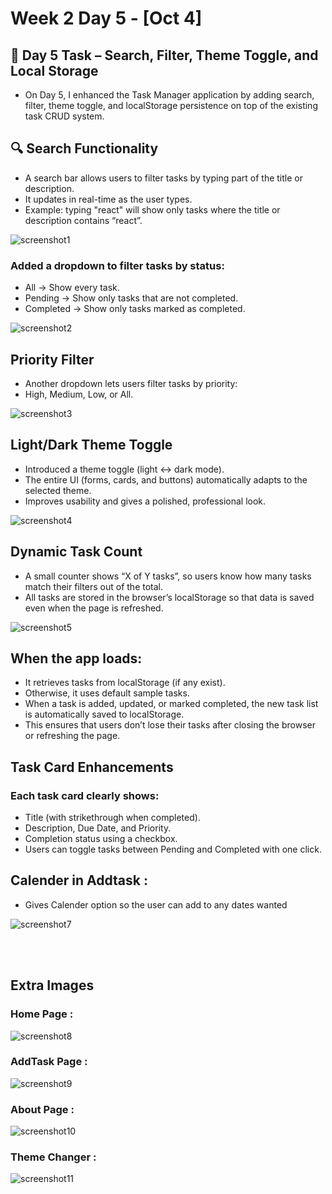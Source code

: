 # Week 2 Day 5 - [Oct 4]

## 📌 Day 5 Task – Search, Filter, Theme Toggle, and Local Storage

- On Day 5, I enhanced the Task Manager application by adding search, filter, theme toggle, and localStorage persistence on top of the existing task CRUD system.

## 🔍 Search Functionality

- A search bar allows users to filter tasks by typing part of the title or description.
- It updates in real-time as the user types.
- Example: typing "react" will show only tasks where the title or description contains “react”.

![screenshot1](./Image/search.PNG)

### Added a dropdown to filter tasks by status:

- All → Show every task.
- Pending → Show only tasks that are not completed.
- Completed → Show only tasks marked as completed.

![screenshot2](./Image/status.PNG)

## Priority Filter

- Another dropdown lets users filter tasks by priority:
- High, Medium, Low, or All.

![screenshot3](./Image/priority.PNG)

## Light/Dark Theme Toggle

- Introduced a theme toggle (light ↔ dark mode).
- The entire UI (forms, cards, and buttons) automatically adapts to the selected theme.
- Improves usability and gives a polished, professional look.

![screenshot4](./Image/theme.PNG)

## Dynamic Task Count

- A small counter shows “X of Y tasks”, so users know how many tasks match their filters out of the total.
- All tasks are stored in the browser’s localStorage so that data is saved even when the page is refreshed.

![screenshot5](./Image/counter.PNG)

## When the app loads:

- It retrieves tasks from localStorage (if any exist).
- Otherwise, it uses default sample tasks.
- When a task is added, updated, or marked completed, the new task list is automatically saved to localStorage.
- This ensures that users don’t lose their tasks after closing the browser or refreshing the page.

## Task Card Enhancements

### Each task card clearly shows:

- Title (with strikethrough when completed).
- Description, Due Date, and Priority.
- Completion status using a checkbox.
- Users can toggle tasks between Pending and Completed with one click.

## Calender in Addtask :

- Gives Calender option so the user can add to any dates wanted 

![screenshot7](./Image/calender.PNG)

<br>
<br>

## Extra Images

### Home Page :

![screenshot8](./Image/home.PNG)

### AddTask Page :

![screenshot9](./Image/addtask.PNG)

### About Page :

![screenshot10](./Image/about.PNG)

### Theme Changer :

![screenshot11](./Image/theme2.PNG)

